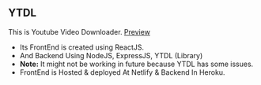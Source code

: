 ## YTDL

This is Youtube Video Downloader.
[Preview](https://ytdl-app.netlify.app/)

- Its FrontEnd is created using ReactJS.
- And Backend Using NodeJS, ExpressJS, YTDL (Library)
- **Note:** It might not be working in future because YTDL has some issues.
- FrontEnd is Hosted & deployed At Netlify & Backend In Heroku.
